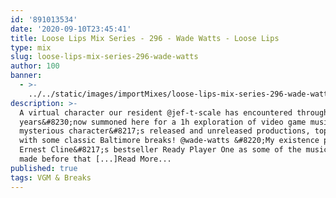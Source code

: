 ```yaml
---
id: '891013534'
date: '2020-09-10T23:45:41'
title: Loose Lips Mix Series - 296 - Wade Watts - Loose Lips
type: mix
slug: loose-lips-mix-series-296-wade-watts
author: 100
banner:
  - >-
    ../../static/images/importMixes/loose-lips-mix-series-296-wade-watts/image3234.jpeg
description: >-
  A virtual character our resident @jef-t-scale has encountered throughout the
  years&#8230;now summoned here for a 1h exploration of video game music, this
  mysterious character&#8217;s released and unreleased productions, topped off
  with some classic Baltimore breaks! @wade-watts &#8220;My existence pre-dates
  Ernest Cline&#8217;s bestseller Ready Player One as some of the music has been
  made before that [...]Read More...
published: true
tags: VGM & Breaks
---
```

